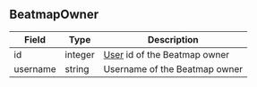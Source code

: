 ## BeatmapOwner

Field    | Type    | Description
-------- | ------- | ------------
id       | integer | [User](#user) id of the Beatmap owner
username | string  | Username of the Beatmap owner
